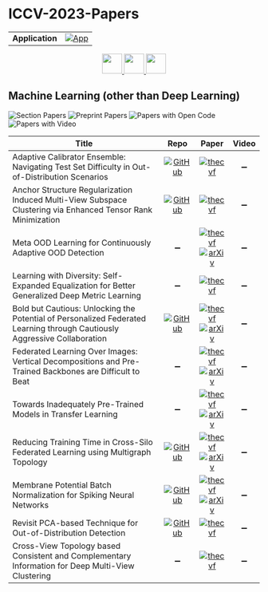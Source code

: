# ICCV-2023-Papers

<table>
    <tr>
        <td><strong>Application</strong></td>
        <td>
            <a href="https://huggingface.co/spaces/DmitryRyumin/NewEraAI-Papers" style="float:left;">
                <img src="https://img.shields.io/badge/🤗-NewEraAI--Papers-FFD21F.svg" alt="App" />
            </a>
        </td>
    </tr>
</table>

<div align="center">
    <a href="https://github.com/DmitryRyumin/ICCV-2023-Papers/blob/main/sections/2023/main/efficient-and-scalable-vision.md">
        <img src="https://cdn.jsdelivr.net/gh/DmitryRyumin/NewEraAI-Papers@main/images/left.svg" width="40" alt="" />
    </a>
    <a href="https://github.com/DmitryRyumin/ICCV-2023-25-Papers/blob/main/README_2023.md">
        <img src="https://cdn.jsdelivr.net/gh/DmitryRyumin/NewEraAI-Papers@main/images/home.svg" width="40" alt="" />
    </a>
    <a href="https://github.com/DmitryRyumin/ICCV-2023-Papers/blob/main/sections/2023/main/document-analysis-and-understanding.md">
        <img src="https://cdn.jsdelivr.net/gh/DmitryRyumin/NewEraAI-Papers@main/images/right.svg" width="40" alt="" />
    </a>
</div>

## Machine Learning (other than Deep Learning)

![Section Papers](https://img.shields.io/badge/Section%20Papers-11-42BA16) ![Preprint Papers](https://img.shields.io/badge/Preprint%20Papers-6-b31b1b) ![Papers with Open Code](https://img.shields.io/badge/Papers%20with%20Open%20Code-6-1D7FBF) ![Papers with Video](https://img.shields.io/badge/Papers%20with%20Video-0-FF0000)

| **Title** | **Repo** | **Paper** | **Video** |
|-----------|:--------:|:---------:|:---------:|
| Adaptive Calibrator Ensemble: Navigating Test Set Difficulty in Out-of-Distribution Scenarios | [![GitHub](https://img.shields.io/github/stars/insysgroup/Adaptive-Calibrator-Ensemble?style=flat)](https://github.com/insysgroup/Adaptive-Calibrator-Ensemble) | [![thecvf](https://img.shields.io/badge/pdf-thecvf-7395C5.svg)](https://openaccess.thecvf.com/content/ICCV2023/papers/Zou_Adaptive_Calibrator_Ensemble_Navigating_Test_Set_Difficulty_in_Out-of-Distribution_Scenarios_ICCV_2023_paper.pdf) | :heavy_minus_sign: |
| Anchor Structure Regularization Induced Multi-View Subspace Clustering via Enhanced Tensor Rank Minimization | [![GitHub](https://img.shields.io/github/stars/smallsky-jjt/ASR-ETR?style=flat)](https://github.com/smallsky-jjt/ASR-ETR)  | [![thecvf](https://img.shields.io/badge/pdf-thecvf-7395C5.svg)](https://openaccess.thecvf.com/content/ICCV2023/papers/Ji_Anchor_Structure_Regularization_Induced_Multi-view_Subspace_Clustering_via_Enhanced_Tensor_ICCV_2023_paper.pdf) | :heavy_minus_sign: |
| Meta OOD Learning for Continuously Adaptive OOD Detection | :heavy_minus_sign: | [![thecvf](https://img.shields.io/badge/pdf-thecvf-7395C5.svg)](https://openaccess.thecvf.com/content/ICCV2023/papers/Wu_Meta_OOD_Learning_For_Continuously_Adaptive_OOD_Detection_ICCV_2023_paper.pdf) <br /> [![arXiv](https://img.shields.io/badge/arXiv-2309.11705-b31b1b.svg)](https://arxiv.org/abs/2309.11705) | :heavy_minus_sign: |
| Learning with Diversity: Self-Expanded Equalization for Better Generalized Deep Metric Learning | :heavy_minus_sign: | [![thecvf](https://img.shields.io/badge/pdf-thecvf-7395C5.svg)](https://openaccess.thecvf.com/content/ICCV2023/papers/Yan_Learning_with_Diversity_Self-Expanded_Equalization_for_Better_Generalized_Deep_Metric_ICCV_2023_paper.pdf) | :heavy_minus_sign: |
| Bold but Cautious: Unlocking the Potential of Personalized Federated Learning through Cautiously Aggressive Collaboration | [![GitHub](https://img.shields.io/github/stars/kxzxvbk/Fling?style=flat)](https://github.com/kxzxvbk/Fling) | [![thecvf](https://img.shields.io/badge/pdf-thecvf-7395C5.svg)](https://openaccess.thecvf.com/content/ICCV2023/papers/Wu_Bold_but_Cautious_Unlocking_the_Potential_of_Personalized_Federated_Learning_ICCV_2023_paper.pdf) <br /> [![arXiv](https://img.shields.io/badge/arXiv-2309.11103-b31b1b.svg)](https://arxiv.org/abs/2309.11103) | :heavy_minus_sign: |
| Federated Learning Over Images: Vertical Decompositions and Pre-Trained Backbones are Difficult to Beat | :heavy_minus_sign: | [![thecvf](https://img.shields.io/badge/pdf-thecvf-7395C5.svg)](https://openaccess.thecvf.com/content/ICCV2023/papers/Hu_Federated_Learning_Over_Images_Vertical_Decompositions_and_Pre-Trained_Backbones_Are_ICCV_2023_paper.pdf) <br /> [![arXiv](https://img.shields.io/badge/arXiv-2309.03237-b31b1b.svg)](https://arxiv.org/abs/2309.03237) | :heavy_minus_sign: |
| Towards Inadequately Pre-Trained Models in Transfer Learning | :heavy_minus_sign: | [![thecvf](https://img.shields.io/badge/pdf-thecvf-7395C5.svg)](https://openaccess.thecvf.com/content/ICCV2023/papers/Deng_Towards_Inadequately_Pre-trained_Models_in_Transfer_Learning_ICCV_2023_paper.pdf) <br /> [![arXiv](https://img.shields.io/badge/arXiv-2203.04668-b31b1b.svg)](https://arxiv.org/abs/2203.04668) | :heavy_minus_sign: |
| Reducing Training Time in Cross-Silo Federated Learning using Multigraph Topology | [![GitHub](https://img.shields.io/github/stars/aioz-ai/MultigraphFL?style=flat)](https://github.com/aioz-ai/MultigraphFL) | [![thecvf](https://img.shields.io/badge/pdf-thecvf-7395C5.svg)](https://openaccess.thecvf.com/content/ICCV2023/papers/Do_Reducing_Training_Time_in_Cross-Silo_Federated_Learning_Using_Multigraph_Topology_ICCV_2023_paper.pdf) <br /> [![arXiv](https://img.shields.io/badge/arXiv-2207.09657-b31b1b.svg)](https://arxiv.org/abs/2207.09657) | :heavy_minus_sign: |
| Membrane Potential Batch Normalization for Spiking Neural Networks | [![GitHub](https://img.shields.io/github/stars/yfguo91/MPBN?style=flat)](https://github.com/yfguo91/MPBN) | [![thecvf](https://img.shields.io/badge/pdf-thecvf-7395C5.svg)](https://openaccess.thecvf.com/content/ICCV2023/papers/Guo_Membrane_Potential_Batch_Normalization_for_Spiking_Neural_Networks_ICCV_2023_paper.pdf) <br /> [![arXiv](https://img.shields.io/badge/arXiv-2308.08359-b31b1b.svg)](https://arxiv.org/abs/2308.08359) | :heavy_minus_sign: |
| Revisit PCA-based Technique for Out-of-Distribution Detection | [![GitHub](https://img.shields.io/github/stars/SYSU-MIA-GROUP/pca-based-out-of-distribution-detection?style=flat)](https://github.com/SYSU-MIA-GROUP/pca-based-out-of-distribution-detection) | [![thecvf](https://img.shields.io/badge/pdf-thecvf-7395C5.svg)](https://openaccess.thecvf.com/content/ICCV2023/papers/Guan_Revisit_PCA-based_Technique_for_Out-of-Distribution_Detection_ICCV_2023_paper.pdf) | :heavy_minus_sign: |
| Cross-View Topology based Consistent and Complementary Information for Deep Multi-View Clustering | :heavy_minus_sign: | [![thecvf](https://img.shields.io/badge/pdf-thecvf-7395C5.svg)](https://openaccess.thecvf.com/content/ICCV2023/papers/Dong_Cross-view_Topology_Based_Consistent_and_Complementary_Information_for_Deep_Multi-view_ICCV_2023_paper.pdf) | :heavy_minus_sign: |

